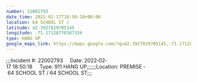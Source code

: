 ```yaml
---
number: 22002793
date_time: 2022-02-17T18:50:18+00:00
location: 64 SCHOOL ST / 
latitude: 42.3927829705145
longitude: -71.17128770387326
type: HANG UP
google_maps_link: https://maps.google.com/?q=42.3927829705145,-71.17128770387326
---
```


;;;Incident #: 22002793     Date: 2022‐02‐17 18:50:18     Type: 911 HANG UP;;;;;;Location: PREMISE ‐ 64 SCHOOL ST / 64 SCHOOL ST;;;
